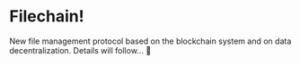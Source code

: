 # Filechain!

New file management protocol based on the blockchain system and on data decentralization. Details will follow... :open_file_folder:
